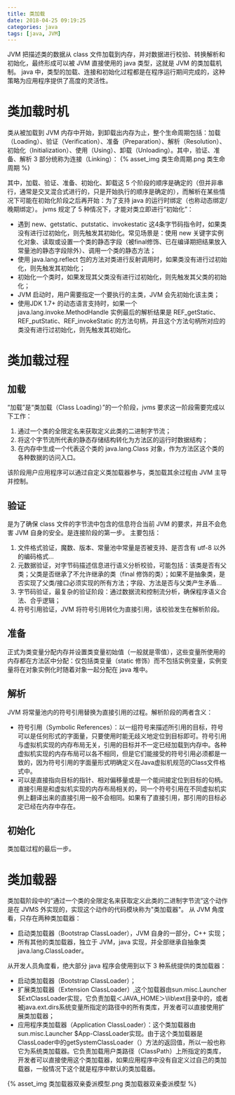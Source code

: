 ```yaml
---
title: 类加载
date: 2018-04-25 09:19:25
categories: java
tags: [java, JVM]
---
```

JVM 把描述类的数据从 class 文件加载到内存，并对数据进行校验、转换解析和初始化，最终形成可以被 JVM 直接使用的 java 类型，这就是 JVM 的类加载机制。
java 中，类型的加载、连接和初始化过程都是在程序运行期间完成的，这种策略为应用程序提供了高度的灵活性。

# 类加载时机
类从被加载到 JVM 内存中开始，到卸载出内存为止，整个生命周期包括：加载（Loading）、验证（Verification）、准备（Preparation）、解析（Resolution）、初始化（Initialization）、使用（Using）、卸载（Unloading）。其中，验证、准备、解析 3 部分统称为连接（Linking）：
{% asset_img 类生命周期.png 类生命周期 %}

其中，加载、验证、准备、初始化、卸载这 5 个阶段的顺序是确定的（但并非串行，通常是交叉混合式进行的，只是开始执行的顺序是确定的），而解析在某些情况下可能在初始化阶段之后再开始：为了支持 java 的运行时绑定（也称动态绑定/晚期绑定）。
jvms 规定了 5 种情况下，才能对类立即进行“初始化”：
* 遇到 new、getstatic、putstatic、invokestatic 这4条字节码指令时，如果类没有进行过初始化，则先触发其初始化。常见场景是：使用 new 关键字实例化对象、读取或设置一个类的静态字段（被final修饰、已在编译期把结果放入常量池的静态字段除外）、调用一个类的静态方法；
* 使用 java.lang.reflect 包的方法对类进行反射调用时，如果类没有进行过初始化，则先触发其初始化；
* 初始化一个类时，如果发现其父类没有进行过初始化，则先触发其父类的初始化；
* JVM 启动时，用户需要指定一个要执行的主类，JVM 会先初始化该主类；
* 使用JDK 1.7+ 的动态语言支持时，如果一个 java.lang.invoke.MethodHandle 实例最后的解析结果是 REF_getStatic、REF_putStatic、REF_invokeStatic 的方法句柄，并且这个方法句柄所对应的类没有进行过初始化，则先触发其初始化。

# 类加载过程
## 加载
“加载”是“类加载（Class Loading）”的一个阶段，jvms 要求这一阶段需要完成以下工作：
1. 通过一个类的全限定名来获取定义此类的二进制字节流；
2. 将这个字节流所代表的静态存储结构转化为方法区的运行时数据结构；
3. 在内存中生成一个代表这个类的 java.lang.Class 对象，作为方法区这个类的各种数据的访问入口。

该阶段用户应用程序可以通过自定义类加载器参与，类加载其余过程由 JVM 主导并控制。

## 验证
是为了确保 class 文件的字节流中包含的信息符合当前 JVM 的要求，并且不会危害 JVM 自身的安全。是连接阶段的第一步。
主要包括：
1. 文件格式验证，魔数、版本、常量池中常量是否被支持、是否含有 utf-8 以外的编码格式...
2. 元数据验证，对字节码描述信息进行语义分析校验，可能包括：该类是否有父类；父类是否继承了不允许继承的类（final 修饰的类）；如果不是抽象类，是否实现了父类/接口必须实现的所有方法；字段、方法是否与父类产生矛盾...
3. 字节码验证，最复杂的验证阶段：通过数据流和控制流分析，确保程序语义合法、合乎逻辑；
4. 符号引用验证，JVM 将符号引用转化为直接引用，该校验发生在解析阶段。

## 准备
正式为类变量分配内存并设置类变量初始值（一般就是零值），这些变量所使用的内存都在方法区中分配：仅包括类变量（static 修饰）而不包括实例变量，实例变量将在对象实例化时随着对象一起分配在 java 堆中。

## 解析
JVM 将常量池内的符号引用替换为直接引用的过程。解析阶段的两者含义：
* 符号引用（Symbolic References）：以一组符号来描述所引用的目标，符号可以是任何形式的字面量，只要使用时能无歧义地定位到目标即可。符号引用与虚拟机实现的内存布局无关，引用的目标并不一定已经加载到内存中。各种虚拟机实现的内存布局可以各不相同，但是它们能接受的符号引用必须都是一致的，因为符号引用的字面量形式明确定义在Java虚拟机规范的Class文件格式中。
* 可以是直接指向目标的指针、相对偏移量或是一个能间接定位到目标的句柄。直接引用是和虚拟机实现的内存布局相关的，同一个符号引用在不同虚拟机实例上翻译出来的直接引用一般不会相同。如果有了直接引用，那引用的目标必定已经在内存中存在。

## 初始化
类加载过程的最后一步。

# 类加载器
类加载阶段中的“通过一个类的全限定名来获取定义此类的二进制字节流”这个动作是在 JVMS 外实现的，实现这个动作的代码模块称为"类加载器"。
从 JVM 角度看，只存在两种类加载器：
* 启动类加载器（Bootstrap ClassLoader），JVM 自身的一部分，C++ 实现；
* 所有其他的类加载器，独立于 JVM，java 实现，并全部继承自抽象类 java.lang.ClassLoader。

从开发人员角度看，绝大部分 java 程序会使用到以下 3 种系统提供的类加载器：
* 启动类加载器（Bootstrap ClassLoader）；
* 扩展类加载器（Extension ClassLoader）,这个加载器由sun.misc.Launcher $ExtClassLoader实现，它负责加载＜JAVA_HOME＞\\lib\\ext目录中的，或者被java.ext.dirs系统变量所指定的路径中的所有类库，开发者可以直接使用扩展类加载器；
* 应用程序类加载器（Application ClassLoader）：这个类加载器由sun.misc.Launcher $App-ClassLoader实现。由于这个类加载器是ClassLoader中的getSystemClassLoader（）方法的返回值，所以一般也称它为系统类加载器。它负责加载用户类路径（ClassPath）上所指定的类库，开发者可以直接使用这个类加载器，如果应用程序中没有自定义过自己的类加载器，一般情况下这个就是程序中默认的类加载器。

{% asset_img 类加载器双亲委派模型.png 类加载器双亲委派模型 %}
